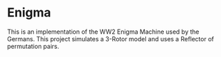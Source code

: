 # Enigma
This is an implementation of the WW2 Enigma Machine used by the Germans. This project simulates a 3-Rotor model and uses a Reflector of permutation pairs.
